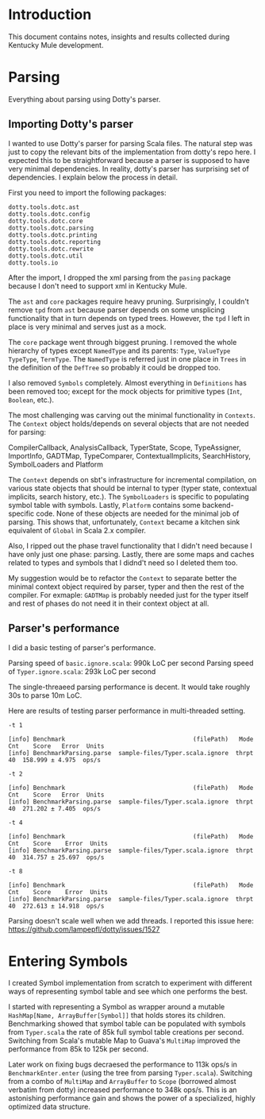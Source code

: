 # Introduction

This document contains notes, insights and results collected
during Kentucky Mule development.

# Parsing

Everything about parsing using Dotty's parser.

## Importing Dotty's parser

I wanted to use Dotty's parser for parsing Scala files. The natural step
was just to copy the relevant bits of the implementation from dotty's repo
here.
I expected this to be straightforward because a parser is supposed to have
very minimal dependencies. In reality, dotty's parser has surprising set of
dependencies. I explain below the process in detail.

First you need to import the following packages:

```
dotty.tools.dotc.ast
dotty.tools.dotc.config
dotty.tools.dotc.core
dotty.tools.dotc.parsing
dotty.tools.dotc.printing
dotty.tools.dotc.reporting
dotty.tools.dotc.rewrite
dotty.tools.dotc.util
dotty.tools.io
```

After the import, I dropped the xml parsing from the `pasing` package because I don't need to support xml in Kentucky Mule.

The `ast` and `core` packages require heavy pruning. Surprisingly, I couldn't
remove `tpd` from `ast` because parser depends on some unsplicing functionality that in turn depends on typed trees. However, the `tpd` I left
in place is very minimal and serves just as a mock.

The `core` package went through biggest pruning. I removed the whole hierarchy of types except `NamedType` and its parents: `Type`, `ValueType` `TypeType`, `TermType`. The `NamedType` is referred just in one place in `Trees` in the definition of the `DefTree` so probably it could be dropped too.

I also removed `Symbols` completely. Almost everything in `Definitions` has been removed too; except for the mock objects for primitive types (`Int`, `Boolean`, etc.).

The most challenging was carving out the minimal functionality in `Contexts`.
The `Context` object holds/depends on several objects that are not needed for parsing:

   CompilerCallback, AnalysisCallback, TyperState, Scope, TypeAssigner, ImportInfo, GADTMap, TypeComparer, ContextualImplicits, SearchHistory, SymbolLoaders and Platform

The `Context` depends on sbt's infrastructure for incremental compilation, on various state objects that should be internal to typer (typer state, contextual implicits, search history, etc.). The `SymbolLoaders` is specific to populating symbol table with symbols. Lastly, `Platform` contains some backend-specific code. None of these objects are needed for the minimal job of parsing. This shows that, unfortunately, `Context` became a kitchen sink equivalent of `Global` in Scala 2.x compiler.

Also, I ripped out the phase travel functionality that I didn't need because I have only just one phase: parsing. Lastly, there are some maps and caches related to types and symbols that I didnd't need so I deleted them too.

My suggestion would be to refactor the `Context` to separate better the minimal context object required by parser, typer and then the rest of the compiler. For exmaple: `GADTMap` is probably needed just for the typer itself and rest of phases do not need it in their context object at all.

## Parser's performance

I did a basic testing of parser's performance.

Parsing speed of `basic.ignore.scala`: 990k LoC per second
Parsing speed of `Typer.ignore.scala`: 293k LoC per second

The single-threaeed parsing performance is decent. It would take roughly 30s to parse 10m LoC.

Here are results of testing parser performance in multi-threaded setting.

```
-t 1

[info] Benchmark                                    (filePath)   Mode  Cnt    Score   Error  Units
[info] BenchmarkParsing.parse  sample-files/Typer.scala.ignore  thrpt   40  158.999 ± 4.975  ops/s

-t 2

[info] Benchmark                                    (filePath)   Mode  Cnt    Score   Error  Units
[info] BenchmarkParsing.parse  sample-files/Typer.scala.ignore  thrpt   40  271.202 ± 7.405  ops/s

-t 4

[info] Benchmark                                    (filePath)   Mode  Cnt    Score    Error  Units
[info] BenchmarkParsing.parse  sample-files/Typer.scala.ignore  thrpt   40  314.757 ± 25.697  ops/s

-t 8

[info] Benchmark                                    (filePath)   Mode  Cnt    Score    Error  Units
[info] BenchmarkParsing.parse  sample-files/Typer.scala.ignore  thrpt   40  272.613 ± 14.918  ops/s
```

Parsing doesn't scale well when we add threads. I reported this issue here: https://github.com/lampepfl/dotty/issues/1527

# Entering Symbols

I created Symbol implementation from scratch to experiment with different ways of representing symbol table and see which one performs the best.

I started with representing a Symbol as wrapper around a mutable `HashMap[Name, ArrayBuffer[Symbol]]` that holds stores its children. Benchmarking showed that symbol table can be populated with symbols from `Typer.scala` the rate of 85k full symbol table creations per second. Switching from Scala's mutable Map to Guava's `MultiMap` improved the performance from 85k to 125k per second.

Later work on fixing bugs decraesed the performance to 113k ops/s in `BenchmarkEnter.enter` (using the tree from parsing `Typer.scala`). Switching from a combo of `MultiMap` and `ArrayBuffer` to `Scope` (borrowed almost verbatim from dotty) increased performance to 348k ops/s. This is an astonishing performance gain and shows the power of a specialized, highly optimized data structure.

